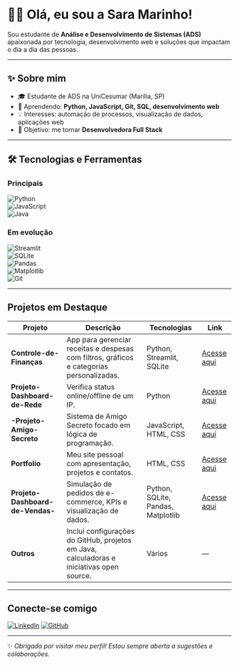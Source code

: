 # 👩‍💻 Olá, eu sou a Sara Marinho!

Sou estudante de **Análise e Desenvolvimento de Sistemas (ADS)** apaixonada por tecnologia, desenvolvimento web e soluções que impactam o dia a dia das pessoas.

---

## ✨ Sobre mim
- 🎓 Estudante de ADS na UniCesumar (Marília, SP)  
- 🌱 Aprendendo: **Python, JavaScript, Git, SQL, desenvolvimento web**  
- 💡 Interesses: automação de processos, visualização de dados, aplicações web  
- 🎯 Objetivo: me tornar **Desenvolvedora Full Stack**

---

## 🛠️ Tecnologias e Ferramentas

###  Principais
![Python](https://img.shields.io/badge/-Python-3776AB?style=for-the-badge&logo=python&logoColor=white)  
![JavaScript](https://img.shields.io/badge/-JavaScript-F7DF1E?style=for-the-badge&logo=javascript&logoColor=black)  
![Java](https://img.shields.io/badge/-Java-007396?style=for-the-badge&logo=java&logoColor=white)

###  Em evolução
![Streamlit](https://img.shields.io/badge/-Streamlit-FF4B4B?style=for-the-badge&logo=streamlit&logoColor=white)  
![SQLite](https://img.shields.io/badge/-SQLite-003B57?style=for-the-badge&logo=sqlite&logoColor=white)  
![Pandas](https://img.shields.io/badge/-Pandas-150458?style=for-the-badge&logo=pandas&logoColor=white)  
![Matplotlib](https://img.shields.io/badge/-Matplotlib-11557C?style=for-the-badge&logo=matplotlib&logoColor=white)  
![Git](https://img.shields.io/badge/-Git-F05032?style=for-the-badge&logo=git&logoColor=white)

---

##  Projetos em Destaque

| Projeto | Descrição | Tecnologias | Link |
|--------|-----------|-------------|------|
| **Controle-de-Finanças** | App para gerenciar receitas e despesas com filtros, gráficos e categorias personalizadas. | Python, Streamlit, SQLite | [Acesse aqui](https://github.com/Saramarinho4/Controle-de-Finan-as) |
| **Projeto-Dashboard-de-Rede** | Verifica status online/offline de um IP. | Python | [Acesse aqui](https://github.com/Saramarinho4/Projeto-Dashboard-de-Rede) |
| **-Projeto-Amigo-Secreto** | Sistema de Amigo Secreto focado em lógica de programação. | JavaScript, HTML, CSS | [Acesse aqui](https://github.com/Saramarinho4/-Projeto-Amigo-Secreto) |
| **Portfolio** | Meu site pessoal com apresentação, projetos e contatos. | HTML, CSS | [Acesse aqui](https://github.com/Saramarinho4/portfolio) |
| **Projeto-Dashboard-de-Vendas-** | Simulação de pedidos de e-commerce, KPIs e visualização de dados. | Python, SQLite, Pandas, Matplotlib | [Acesse aqui](https://github.com/Saramarinho4/Projeto-Dashboard-de-Vendas-) |
| **Outros** | Inclui configurações do GitHub, projetos em Java, calculadoras e iniciativas open source. | Vários | — |

---

##  Conecte-se comigo
[![LinkedIn](https://img.shields.io/badge/-LinkedIn-0A66C2?style=for-the-badge&logo=linkedin&logoColor=white)](https://www.linkedin.com/in/sara-marinho-488672265)  [![GitHub](https://img.shields.io/badge/-GitHub-181717?style=for-the-badge&logo=github&logoColor=white)](https://github.com/Saramarinho4)

---

✨ _Obrigada por visitar meu perfil! Estou sempre aberta a sugestões e colaborações._

